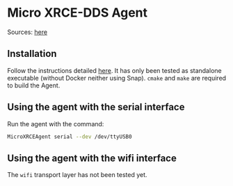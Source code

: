 # Micro XRCE-DDS Agent

Sources: [here](https://micro-xrce-dds.docs.eprosima.com/en/latest/index.html)

## Installation

Follow the instructions detailed [here](https://micro-xrce-dds.docs.eprosima.com/en/latest/installation.html). It has only been tested as standalone executable (without Docker neither using Snap).
`cmake` and `make` are required to build the Agent.

## Using the agent with the serial interface

Run the agent with the command:

```bash
MicroXRCEAgent serial --dev /dev/ttyUSB0
```

## Using the agent with the wifi interface

The `wifi` transport layer has not been tested yet.
